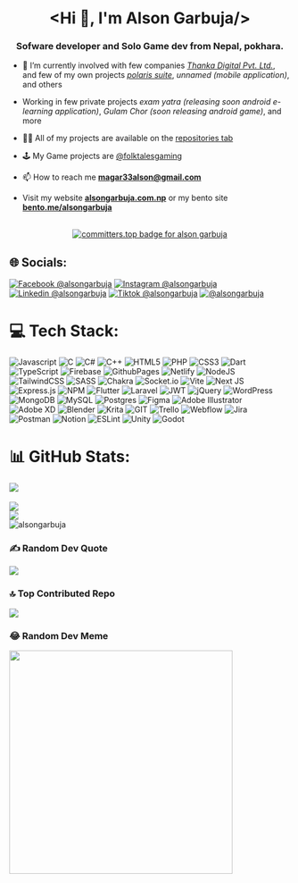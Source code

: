 <h1 align="center">&lt;Hi 👋, I'm Alson Garbuja/&gt;</h1>
<h3 align="center">Sofware developer and Solo Game dev from Nepal, pokhara.</h3>

- 🔭 I’m currently involved with few companies [*Thanka Digital Pvt. Ltd.*](https://github.com/thanka-digital), and few of my own projects [*polaris suite*](https://github.com/polaris-suite/polaris-suite), *unnamed (mobile application)*, and others 

- Working in few private projects *exam yatra (releasing soon android e-learning application)*, *Gulam Chor (soon releasing android game)*, and more

- 👨‍💻 All of my projects are available on the [repositories tab](https://github.com/alsongarbuja?tab=repositories)

- 🕹️ My Game projects are [@folktalesgaming](https://github.com/folktalesgaming)

- 📫 How to reach me **[magar33alson@gmail.com](mailto:magar33alson@gmail.com)**

- Visit my website **[alsongarbuja.com.np](https://alsongarbuja.com.np)** or my bento site **[bento.me/alsongarbuja](https://bento.me/alsongarbuja)**

<br/>

<div align="center">
  <a href="https://user-badge.committers.top/nepal/alsongarbuja">
    <img src="https://user-badge.committers.top/nepal/alsongarbuja.svg" alt="committers.top badge for alson garbuja" />
  </a>
</div>

## 🌐 Socials:
[![Facebook @alsongarbuja](https://img.shields.io/badge/@alsongarbuja-%231877F2.svg?logo=Facebook&logoColor=white)](https://facebook.com/alsongarbuja) [![Instagram @alsongarbuja](https://img.shields.io/badge/@alsongarbuja-%23E4405F.svg?logo=Instagram&logoColor=white)](https://instagram.com/alsongarbuja) [![Linkedin @alsongarbuja](https://img.shields.io/badge/Connect_@alsongarbuja-%230077B5.svg?logo=linkedin&logoColor=white)](https://linkedin.com/in/alsongarbuja) [![Tiktok @alsongarbuja](https://img.shields.io/badge/@alsongarbuja-%23000000.svg?logo=TikTok&logoColor=white)](https://tiktok.com/@alsongarbuja) [![@alsongarbuja](https://img.shields.io/twitter/url/https/twitter.com/alsongarbuja.svg?style=social&label=Follow%20%40alsongarbuja)](https://twitter.com/alsongarbuja) 

# 💻 Tech Stack:
![Javascript](https://img.shields.io/badge/javascript-yellow?style=for-the-badge&logo=javascript&logoColor=white) ![C](https://img.shields.io/badge/c-%2300599C.svg?style=for-the-badge&logo=c&logoColor=white) ![C#](https://img.shields.io/badge/c%23-%23239120.svg?style=for-the-badge&logo=c-sharp&logoColor=white) ![C++](https://img.shields.io/badge/c++-%2300599C.svg?style=for-the-badge&logo=c%2B%2B&logoColor=white) ![HTML5](https://img.shields.io/badge/html5-%23E34F26.svg?style=for-the-badge&logo=html5&logoColor=white) ![PHP](https://img.shields.io/badge/php-%23777BB4.svg?style=for-the-badge&logo=php&logoColor=white) ![CSS3](https://img.shields.io/badge/css3-%231572B6.svg?style=for-the-badge&logo=css3&logoColor=white) ![Dart](https://img.shields.io/badge/dart-%230175C2.svg?style=for-the-badge&logo=dart&logoColor=white) ![TypeScript](https://img.shields.io/badge/typescript-%23007ACC.svg?style=for-the-badge&logo=typescript&logoColor=white) ![Firebase](https://img.shields.io/badge/firebase-%23039BE5.svg?style=for-the-badge&logo=firebase) ![GithubPages](https://img.shields.io/badge/github%20pages-121013?style=for-the-badge&logo=github&logoColor=white) ![Netlify](https://img.shields.io/badge/netlify-%23000000.svg?style=for-the-badge&logo=netlify&logoColor=#00C7B7) ![NodeJS](https://img.shields.io/badge/node.js-6DA55F?style=for-the-badge&logo=node.js&logoColor=white) ![TailwindCSS](https://img.shields.io/badge/tailwindcss-%2338B2AC.svg?style=for-the-badge&logo=tailwind-css&logoColor=white) ![SASS](https://img.shields.io/badge/SASS-hotpink.svg?style=for-the-badge&logo=SASS&logoColor=white) ![Chakra](https://img.shields.io/badge/chakra-%234ED1C5.svg?style=for-the-badge&logo=chakraui&logoColor=white) ![Socket.io](https://img.shields.io/badge/Socket.io-black?style=for-the-badge&logo=socket.io&badgeColor=010101) ![Vite](https://img.shields.io/badge/vite-%23646CFF.svg?style=for-the-badge&logo=vite&logoColor=white) ![Next JS](https://img.shields.io/badge/Next-black?style=for-the-badge&logo=next.js&logoColor=white) ![Express.js](https://img.shields.io/badge/express.js-%23404d59.svg?style=for-the-badge&logo=express&logoColor=%2361DAFB) ![NPM](https://img.shields.io/badge/NPM-%23CB3837.svg?style=for-the-badge&logo=npm&logoColor=white) ![Flutter](https://img.shields.io/badge/Flutter-%2302569B.svg?style=for-the-badge&logo=Flutter&logoColor=white) ![Laravel](https://img.shields.io/badge/laravel-%23FF2D20.svg?style=for-the-badge&logo=laravel&logoColor=white) ![JWT](https://img.shields.io/badge/JWT-black?style=for-the-badge&logo=JSON%20web%20tokens) ![jQuery](https://img.shields.io/badge/jquery-%230769AD.svg?style=for-the-badge&logo=jquery&logoColor=white) ![WordPress](https://img.shields.io/badge/WordPress-%23117AC9.svg?style=for-the-badge&logo=WordPress&logoColor=white) ![MongoDB](https://img.shields.io/badge/MongoDB-%234ea94b.svg?style=for-the-badge&logo=mongodb&logoColor=white) ![MySQL](https://img.shields.io/badge/mysql-%2300000f.svg?style=for-the-badge&logo=mysql&logoColor=white) ![Postgres](https://img.shields.io/badge/postgres-%23316192.svg?style=for-the-badge&logo=postgresql&logoColor=white) ![Figma](https://img.shields.io/badge/figma-%23F24E1E.svg?style=for-the-badge&logo=figma&logoColor=white) ![Adobe Illustrator](https://img.shields.io/badge/adobe%20illustrator-%23FF9A00.svg?style=for-the-badge&logo=adobe%20illustrator&logoColor=white) ![Adobe XD](https://img.shields.io/badge/Adobe%20XD-470137?style=for-the-badge&logo=Adobe%20XD&logoColor=#FF61F6) ![Blender](https://img.shields.io/badge/blender-%23F5792A.svg?style=for-the-badge&logo=blender&logoColor=white) ![Krita](https://img.shields.io/badge/Krita-203759?style=for-the-badge&logo=krita&logoColor=EEF37B) ![GIT](https://img.shields.io/badge/Git-fc6d26?style=for-the-badge&logo=git&logoColor=white) ![Trello](https://img.shields.io/badge/Trello-%23026AA7.svg?style=for-the-badge&logo=Trello&logoColor=white) ![Webflow](https://img.shields.io/badge/Webflow-4353FF?style=for-the-badge&logo=webflow&logoColor=white) ![Jira](https://img.shields.io/badge/jira-%230A0FFF.svg?style=for-the-badge&logo=jira&logoColor=white) ![Postman](https://img.shields.io/badge/Postman-FF6C37?style=for-the-badge&logo=postman&logoColor=white) ![Notion](https://img.shields.io/badge/Notion-%23000000.svg?style=for-the-badge&logo=notion&logoColor=white) ![ESLint](https://img.shields.io/badge/ESLint-4B3263?style=for-the-badge&logo=eslint&logoColor=white) ![Unity](https://img.shields.io/badge/unity-black?style=for-the-badge&logo=unity) ![Godot](https://img.shields.io/badge/godot-%23007ACC?style=for-the-badge&logo=godot-engine&logoColor=white)
# 📊 GitHub Stats:
<img src="https://awesome-github-stats.azurewebsites.net/user-stats/alsongarbuja?cardType=octocat&theme=blueberry&count_private=true" align="left" /><br/><br />
![](https://github-readme-streak-stats.herokuapp.com/?user=alsongarbuja&theme=blueberry&hide_border=false)<br/>
![](https://github-readme-stats.vercel.app/api/top-langs/?username=alsongarbuja&theme=blueberry&hide_border=false&include_all_commits=false&count_private=true&layout=compact)<br />
<img src="https://github-profile-trophy.vercel.app/?username=alsongarbuja&theme=nord&column=-1&margin-w=15" alt="alsongarbuja" />

### ✍️ Random Dev Quote
![](https://quotes-github-readme.vercel.app/api?type=horizontal&theme=radical)

### 🔝 Top Contributed Repo
![](https://github-contributor-stats.vercel.app/api?username=alsongarbuja&limit=5&theme=onedark&combine_all_yearly_contributions=true)

### 😂 Random Dev Meme
<img src='https://randommeme-five.vercel.app/' style="height: 400px;"/>

<!-- Proudly created with GPRM ( https://gprm.itsvg.in ) -->
